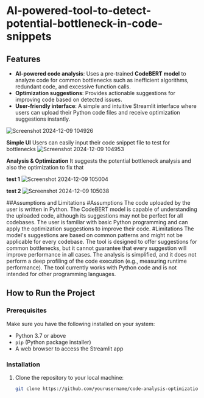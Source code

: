 # AI-powered-tool-to-detect-potential-bottleneck-in-code-snippets

## Features
- **AI-powered code analysis**: Uses a pre-trained **CodeBERT model** to analyze code for common bottlenecks such as inefficient algorithms, redundant code, and excessive function calls.
- **Optimization suggestions**: Provides actionable suggestions for improving code based on detected issues.
- **User-friendly interface**: A simple and intuitive Streamlit interface where users can upload their Python code files and receive optimization suggestions instantly.

![Screenshot 2024-12-09 104926](https://github.com/user-attachments/assets/20a47b2b-2acf-4d21-ac72-106475aab84e)

**Simple UI**
Users can easily input their code snippet file to test for bottlenecks
![Screenshot 2024-12-09 104953](https://github.com/user-attachments/assets/e5df4ec0-e81f-43ca-9fa2-2d89ff85ab03)

**Analysis & Optimization**
It suggests the potential bottleneck analysis and also the optimization to fix that

**test 1**
![Screenshot 2024-12-09 105004](https://github.com/user-attachments/assets/0526d6de-036a-4226-8f41-80d5ef0aa81a)

**test 2**
![Screenshot 2024-12-09 105038](https://github.com/user-attachments/assets/bc66841c-bb72-40e6-adea-83320ebbb384)

##Assumptions and Limitations
#Assumptions
The code uploaded by the user is written in Python.
The CodeBERT model is capable of understanding the uploaded code, although its suggestions may not be perfect for all codebases.
The user is familiar with basic Python programming and can apply the optimization suggestions to improve their code.
#Limitations
The model's suggestions are based on common patterns and might not be applicable for every codebase. The tool is designed to offer suggestions for common bottlenecks, but it cannot guarantee that every suggestion will improve performance in all cases.
The analysis is simplified, and it does not perform a deep profiling of the code execution (e.g., measuring runtime performance).
The tool currently works with Python code and is not intended for other programming languages.
## How to Run the Project

### Prerequisites
Make sure you have the following installed on your system:
- Python 3.7 or above
- `pip` (Python package installer)
- A web browser to access the Streamlit app

### Installation
1. Clone the repository to your local machine:
   ```bash
   git clone https://github.com/yourusername/code-analysis-optimization-tool.git
